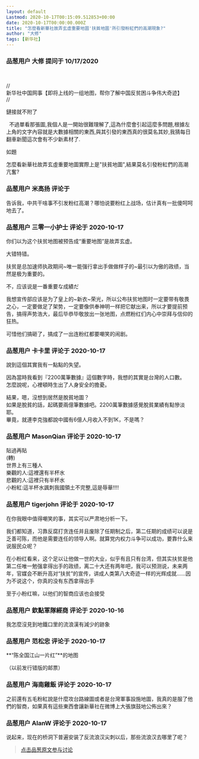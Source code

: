```yaml
---
layout: default
Lastmod: 2020-10-17T00:15:09.512853+00:00
date: 2020-10-17T00:00:00.000Z
title: "怎麼看新華社故弄玄虛重要地圖'扶貧地圖'所引發粉紅們的高潮現象?"
author: "大修"
tags: [新华社]
---
```



### 品葱用户 **大修** 提问于 10/17/2020
    
    
  
//  
新华社中国网事【即将上线的一组地图，帮你了解中国反贫困斗争伟大奇迹】  
//  
  
鏈接就不附了  
  
  
  不過單看那張圖,我個人是一開始很難理解了,這為什麼會引起這麼多問題,根據左上角的文字內容就是大數據相關的東西,與其引發的東西真的很莫名其妙,我猜每日翻車新聞這次會有不少新素材了.  
  
如題  
  
怎麼看新華社故弄玄虛重要地圖實際上是"扶貧地圖",結果莫名引發粉紅們的高潮亢奮?
    
                

### 品葱用户 **米高扬** 评论于 
        
告诉我，中共干啥事不引发粉红高潮？哪怕说要粉红上战场，估计真有一批傻呵呵地去了。
        
                

### 品葱用户 **三零一小护士** 评论于 2020-10-17
        
你们以为这个扶贫地图被预告成“重要地图”是故弄玄虚。  
  
大错特错。  
  
扶贫是总加速师执政期间~唯一能强行拿出手做做样子的~最引以为傲的政绩，当然是极为重要的。  
  
不，应该说是一番重要な成績だ  
  
我想宣传部应该是为了皇上的~新衣~荣光，所以公布扶贫地图时一定要带有敬畏之心，一定要做足了架势，一定要像供奉神明一样把它献出来，所以才要提前预告，搞得声势浩大，最后毕恭毕敬放出一张地图，点燃粉红们内心中崇拜与信仰的狂热。  
  
  
  
  
  
可惜他们搞砸了，搞成了一出连粉红都要嘲笑的闹剧。
        
                

### 品葱用户 **卡卡里** 评论于 2020-10-17
        
說到這個其實我有一點點的失望。  
  
因為當時我看到『2200萬筆數據』這個數字時，我想的其實是台灣的人口數。  
怎麼說呢，心裡頓時生出了人身安全的擔憂。  
  
結果，嗯，沒想到居然是脫貧地圖？  
如果是脫貧的話，起碼要兩億筆數據吧。2200萬筆數據感覺脫貧業績有點慘淡耶。  
畢竟，就連李克強都說中國有6億人月收入不到1K，不是嗎？
        
                

### 品葱用户 **MasonQian** 评论于 2020-10-17
        
貼過再貼  
(轉)  
世界上有三種人  
樂觀的人:這裡還有半杯水  
悲觀的人:這裡只有半杯水  
小粉紅:這半杯水諷刺我國領土不完整,這是辱華!!!!
        
                

### 品葱用户 **tigerjohn** 评论于 2020-10-17
        
在你我眼中值得嘲笑的事，其实可以严肃地分析一下。  
  
我们都知道，习靠反腐打贪连任并且废除了任期制之后，第二任期的成绩可以说是乏善可陈，而他是需要连任的领导人啊。就算党内权力斗争可以成功，要靠什么来说服民众呢？  
  
在小粉红看来，这个足以让他做一世的大业，似乎有且只有台湾，但其实扶贫是他第二任唯一勉强拿得出手的政绩，离二十大还有两年吧，我可以预测说，未来两年，官媒会不断升高对“扶贫”的宣传，讲成人类第八大奇迹一样的光辉成就……因为不说这个，你真的没有东西拿得出手  
  
至于小粉红嘛，以他们的智商应该也会接受
        
                

### 品葱用户 **欽點軍隊經商** 评论于 2020-10-16
        
我怎麼沒見到地鐵口里的流浪漢有減少的跡象
        
                

### 品葱用户 **范松忠** 评论于 2020-10-17
        
**“陈全国江山一片红”**的地图  
  
（以前发行错版的邮票）
        
                

### 品葱用户 **海南雞飯** 评论于 2020-10-17
        
之前還有五毛粉紅說是什麼攻台路線圖或者是台灣軍事設施地圖，我真的是服了他們的智商，如果真有這些東西會讓新華社在微博上大張旗鼓地公佈出來？
        
                

### 品葱用户 **AlanW** 评论于 2020-10-17
        
说起来，现在的桥洞下普遍安装了反流浪汉尖刺以后，那些流浪汉去哪里了呢？
        
                





> [点击品葱原文参与讨论](https://pincong.rocks/question/32325)


